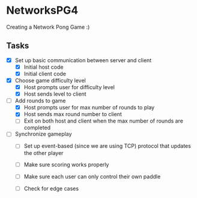 # NetworksPG4
Creating a Network Pong Game :) 
## Tasks
- [x] Set up basic communication between server and client 
  - [x] Initial host code 
  - [x] Initial client code 
- [x] Choose game difficulty level
  - [x] Host prompts user for difficulty level 
  - [x] Host sends level to client 
- [ ] Add rounds to game
  - [x] Host prompts user for max number of rounds to play
  - [x] Host sends max round number to client
  - [ ] Exit on both host and client when the max number of rounds are completed
- [ ] Synchronize gameplay
    - [ ] Set up event-based (since we are using TCP) protocol that updates the other player
    - [ ] Make sure scoring works properly
    - [ ] Make sure each user can only control their own paddle
    - [ ] Check for edge cases
  
